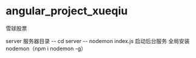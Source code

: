# angular_project_xueqiu

雪球股票

server 服务器目录
-- cd server
-- nodemon index.js 启动后台服务 全局安装 nodemon（npm i nodemon -g）
